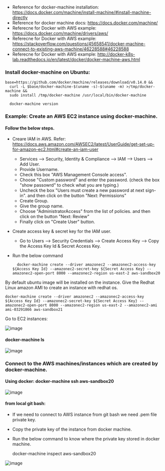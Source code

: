 
* Reference for docker-machine installation: https://docs.docker.com/machine/install-machine/#install-machine-directly
* Reference for docker machine docs: https://docs.docker.com/machine/
* Referecne for Docker with AWS example: https://docs.docker.com/machine/drivers/aws/
* Referecne for Docker with AWS example: https://stackoverflow.com/questions/45658541/docker-machine-connect-to-existing-aws-machine/46228588#46228588
* Referecne for Docker with AWS example: http://docker-k8s-lab.readthedocs.io/en/latest/docker/docker-machine-aws.html

### Install docker-machine on Ubuntu:

    base=https://github.com/docker/machine/releases/download/v0.14.0 &&
      curl -L $base/docker-machine-$(uname -s)-$(uname -m) >/tmp/docker-machine &&
      sudo install /tmp/docker-machine /usr/local/bin/docker-machine
      
      docker-machine version
      
### Example: Create an AWS EC2 instance using docker-machine.

#### Follow the below steps.

* Creare IAM in AWS.  Refer: https://docs.aws.amazon.com/AWSEC2/latest/UserGuide/get-set-up-for-amazon-ec2.html#create-an-iam-user
    * Services --> Security, Identity & Compliance --> IAM --> Users --> Add User.
    * Provide Username.
    * Check this box "AWS Management Console access".
    * Choose "Custom password" and enter the password. (check the box "show passowrd" to check what you are typing.)
    * Uncheck the box "Users must create a new password at next sign-in". and then click on the button "Next: Permissions"
    * Create Group.
    * Give the group name.
    * Choose "AdministratorAccess" from the list of policies. and then click on the button "Next: Review"
    * Finally click on "Create User" button.
    
* Create access key & secret key for the IAM user.
    * Go to Users --> Security Credentials --> Create Access Key --> Copy the Access Key Id & Secret Access Key.
* Run the below command

        docker-machine create --driver amazonec2 --amazonec2-access-key ${Access Key Id} --amazonec2-secret-key ${Secret Access Key} --amazonec2-open-port 8000 --amazonec2-region us-east-2 aws-sandbox20
    
By default ubuntu image will be installed on the instance. Give the Redhat Linux amazon AMI to create an instance with redhat os.
    
    docker-machine create --driver amazonec2 --amazonec2-access-key ${Access Key Id} --amazonec2-secret-key ${Secret Access Key} --amazonec2-open-port 8000 --amazonec2-region us-east-2 --amazonec2-ami ami-03291866 aws-sandbox21

Go to EC2 instances: 

![image](https://user-images.githubusercontent.com/24622526/43895229-0f2f6238-9bc4-11e8-9f96-6e4473041f9e.png)

#### docker-machine ls
    
![image](https://user-images.githubusercontent.com/24622526/43895159-ddf1d836-9bc3-11e8-8e71-ee14adc928c7.png)

### Connect to the AWS machines/instances which are created by docker-machine.

#### Using docker: docker-machine ssh aws-sandbox20

![image](https://user-images.githubusercontent.com/24622526/43895278-47288282-9bc4-11e8-80d3-41d10877c9ff.png)

#### from local git bash:

* If we need to connect to AWS instance from git bash we need .pem file private key.
* Copy the private key of the instance from docker machine.
* Run the below command to know where the private key stored in docker machine.

    docker-machine inspect aws-sandbox20
    
![image](https://user-images.githubusercontent.com/24622526/43895396-b703c8b4-9bc4-11e8-892b-70b05073945a.png)



    
    
